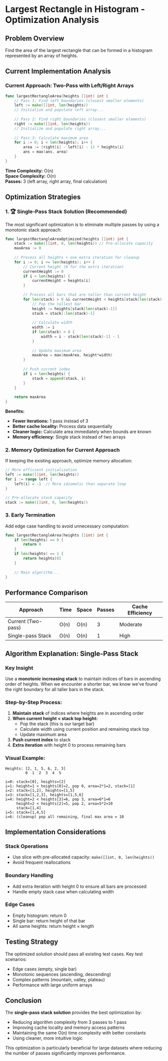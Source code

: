 # Largest Rectangle in Histogram - Optimization Analysis

## Problem Overview
Find the area of the largest rectangle that can be formed in a histogram represented by an array of heights.

## Current Implementation Analysis

### Current Approach: Two-Pass with Left/Right Arrays
```go
func largestRectangleArea(heights []int) int {
    // Pass 1: Find left boundaries (closest smaller elements)
    left := make([]int, len(heights))
    // Initialize and populate left array...
    
    // Pass 2: Find right boundaries (closest smaller elements) 
    right := make([]int, len(heights))
    // Initialize and populate right array...
    
    // Pass 3: Calculate maximum area
    for i := 0; i < len(heights); i++ {
        area := (right[i] - left[i] - 1) * heights[i]
        ans = max(ans, area)
    }
}
```

**Time Complexity:** O(n)  
**Space Complexity:** O(n)  
**Passes:** 3 (left array, right array, final calculation)

## Optimization Strategies

### 1. 🏆 Single-Pass Stack Solution (Recommended)

The most significant optimization is to eliminate multiple passes by using a monotonic stack approach:

```go
func largestRectangleAreaOptimized(heights []int) int {
    stack := make([]int, 0, len(heights)) // Pre-allocate capacity
    maxArea := 0
    
    // Process all heights + one extra iteration for cleanup
    for i := 0; i <= len(heights); i++ {
        // Current height (0 for the extra iteration)
        currentHeight := 0
        if i < len(heights) {
            currentHeight = heights[i]
        }
        
        // Process all bars that are taller than current height
        for len(stack) > 0 && currentHeight < heights[stack[len(stack)-1]] {
            // Pop the tallest bar
            height := heights[stack[len(stack)-1]]
            stack = stack[:len(stack)-1]
            
            // Calculate width
            width := i
            if len(stack) > 0 {
                width = i - stack[len(stack)-1] - 1
            }
            
            // Update maximum area
            maxArea = max(maxArea, height*width)
        }
        
        // Push current index
        if i < len(heights) {
            stack = append(stack, i)
        }
    }
    
    return maxArea
}
```

**Benefits:**
- **Fewer iterations:** 1 pass instead of 3
- **Better cache locality:** Process data sequentially
- **Cleaner logic:** Calculate area immediately when bounds are known
- **Memory efficiency:** Single stack instead of two arrays

### 2. Memory Optimization for Current Approach

If keeping the existing approach, optimize memory allocation:

```go
// More efficient initialization
left := make([]int, len(heights))
for i := range left {
    left[i] = -1  // More idiomatic than separate loop
}

// Pre-allocate stack capacity
stack := make([]int, 0, len(heights))
```

### 3. Early Termination

Add edge case handling to avoid unnecessary computation:

```go
func largestRectangleArea(heights []int) int {
    if len(heights) == 0 {
        return 0
    }
    if len(heights) == 1 {
        return heights[0]
    }
    
    // Main algorithm...
}
```

## Performance Comparison

| Approach | Time | Space | Passes | Cache Efficiency |
|----------|------|--------|--------|------------------|
| Current (Two-pass) | O(n) | O(n) | 3 | Moderate |
| Single-pass Stack | O(n) | O(n) | 1 | High |

## Algorithm Explanation: Single-Pass Stack

### Key Insight
Use a **monotonic increasing stack** to maintain indices of bars in ascending order of heights. When we encounter a shorter bar, we know we've found the right boundary for all taller bars in the stack.

### Step-by-Step Process:
1. **Maintain stack** of indices where heights are in ascending order
2. **When current height < stack top height:**
   - Pop the stack (this is our target bar)
   - Calculate width using current position and remaining stack top
   - Update maximum area
3. **Push current index** to stack
4. **Extra iteration** with height 0 to process remaining bars

### Visual Example:
```
Heights: [2, 1, 5, 6, 2, 3]
         0  1  2  3  4  5

i=0: stack=[0], heights=[2]
i=1: height=1 < heights[0]=2, pop 0, area=2*1=2, stack=[1]
i=2: stack=[1,2], heights=[1,5]  
i=3: stack=[1,2,3], heights=[1,5,6]
i=4: height=2 < heights[3]=6, pop 3, area=6*1=6
     height=2 < heights[2]=5, pop 2, area=5*2=10
     stack=[1,4]
i=5: stack=[1,4,5]
i=6: (cleanup) pop all remaining, final max area = 10
```

## Implementation Considerations

### Stack Operations
- Use slice with pre-allocated capacity: `make([]int, 0, len(heights))`
- Avoid frequent reallocations

### Boundary Handling
- Add extra iteration with height 0 to ensure all bars are processed
- Handle empty stack case when calculating width

### Edge Cases
- Empty histogram: return 0
- Single bar: return height of that bar
- All same heights: return height × length

## Testing Strategy

The optimized solution should pass all existing test cases. Key test scenarios:
- Edge cases (empty, single bar)
- Monotonic sequences (ascending, descending)
- Complex patterns (mountain, valley, plateau)
- Performance with large uniform arrays

## Conclusion

The **single-pass stack solution** provides the best optimization by:
- Reducing algorithm complexity from 3 passes to 1 pass
- Improving cache locality and memory access patterns  
- Maintaining the same O(n) time complexity with better constants
- Using cleaner, more intuitive logic

This optimization is particularly beneficial for large datasets where reducing the number of passes significantly improves performance.